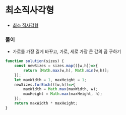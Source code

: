 # 최소직사각형
 - [최소 직사각형](https://programmers.co.kr/learn/courses/30/lessons/86491)


### 풀이
  - 가로를 가장 길게 바꾸고, 가로, 세로 가장 큰 값의 곱 구하기

  ```javascript
  function solution(sizes) {
      const newSizes = sizes.map(([w,h])=>{
          return [Math.max(w,h), Math.min(w,h)];
      });
      let maxWidth = 1, maxHeight = 1;
      newSizes.forEach(([w,h])=>{
          maxWidth = Math.max(maxWidth, w);
          maxHeight = Math.max(maxHeight, h);
      });
      return maxWidth * maxHeight;
  }
  ```